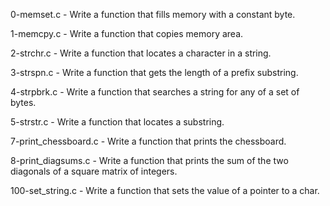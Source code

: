 0-memset.c - Write a function that fills memory with a constant byte.

1-memcpy.c - Write a function that copies memory area.

2-strchr.c - Write a function that locates a character in a string.

3-strspn.c - Write a function that gets the length of a prefix substring.

4-strpbrk.c - Write a function that searches a string for any of a set of bytes.

5-strstr.c - Write a function that locates a substring.

7-print_chessboard.c - Write a function that prints the chessboard.

8-print_diagsums.c - Write a function that prints the sum of the two diagonals of a square matrix of integers.

100-set_string.c - Write a function that sets the value of a pointer to a char.



